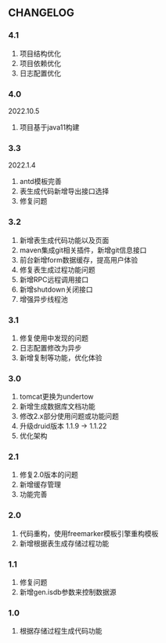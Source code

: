 ## CHANGELOG

### 4.1

1. 项目结构优化
2. 项目依赖优化
3. 日志配置优化

### 4.0

2022.10.5

1. 项目基于java11构建

### 3.3

2022.1.4

1. antd模板完善
2. 表生成代码新增导出接口选择
3. 修复问题

### 3.2

1. 新增表生成代码功能以及页面
2. maven集成git相关插件，新增git信息接口
3. 前台新增form数据缓存，提高用户体验
4. 修复表生成过程功能问题
5. 新增RPC远程调用接口
6. 新增shutdown关闭接口
7. 增强异步线程池

### 3.1
1. 修复使用中发现的问题
2. 日志配置修改为异步
3. 新增复制等功能，优化体验

### 3.0

1. tomcat更换为undertow
2. 新增生成数据库文档功能
3. 修改2.x部分使用问题或功能问题
4. 升级druid版本 1.1.9 -> 1.1.22
5. 优化架构

### 2.1
1. 修复2.0版本的问题
2. 新增缓存管理
3. 功能完善

### 2.0
1. 代码重构，使用freemarker模板引擎重构模板
2. 新增根据表生成存储过程功能

### 1.1
1. 修复问题
2. 新增gen.isdb参数来控制数据源

### 1.0
1. 根据存储过程生成代码功能